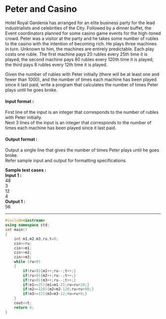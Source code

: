 # Peter and Casino
Hotel Royal Gardenia has arranged for an elite business party for the lead industrialists and celebrities of the City. Followed by a dinner buffet, the Event coordinators planned for some casino game events for the high-toned crowd. Peter was a visitor at the party and he takes some number of rubles to the casino with the intention of becoming rich. He plays three machines in turn. Unknown to him, the machines are entirely predictable. Each play costs one ruble. The first machine pays 20 rubles every 25th time it is played; the second machine pays 80 rubles every 120th time it is played; the third pays 8 rubles every 12th time it is played.

Given the number of rubles with Peter initially (there will be at least one and fewer than 1000), and the number of times each machine has been played since it last paid, write a program that calculates the number of times Peter plays until he goes broke.

#### Input format :
First line of the input is an integer that corresponds to the number of rubles with Peter initially.
<br>
Next 3 lines of the input is an integer that corresponds to the number of times each machine has been played since it last paid.

#### Output format :
Output a single line that gives the number of times Peter plays until he goes broke.
<br>
Refer sample input and output for formatting specifications.

**Sample test cases :<br>
Input 1 :** <br>
48<br>
3<br>
12<br>
4<br>
**Output 1 :<br>**
56


-------------------------------------------------------------------------------------------------------------------------------------------------------------------


```cpp
#include<iostream>
using namespace std;
int main()
{
    int m1,m2,m3,ru,t=0;
    cin>>ru;
    cin>>m1;
    cin>>m2;
    cin>>m3;
    while (ru>0)
    {
        if(ru>0){m1++;ru--;t++;}
        if(ru>0){m2++;ru--;t++;}
        if(ru>0){m3++;ru--;t++;}
        if(m1>=25){m1=m1-25;ru=ru+20;}
        if(m2>=120){m2=m2-120;ru=ru+80;}
        if(m3>=12){m3=m3-12;ru=ru+8;}
    }
    cout<<t;
    return 0;
}

```
